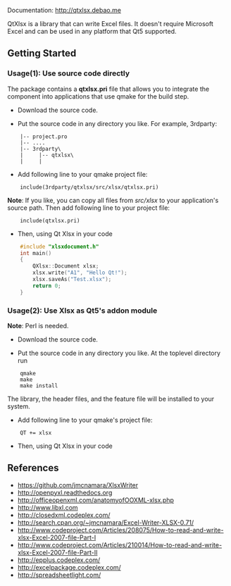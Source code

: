 Documentation: http://qtxlsx.debao.me

QtXlsx is a library that can write Excel files. It doesn't require Microsoft Excel and can be used in any platform that Qt5 supported.

## Getting Started

### Usage(1): Use source code directly

The package contains a **qtxlsx.pri** file that allows you to integrate the component into applications that use qmake for the build step.

* Download the source code.

* Put the source code in any directory you like. For example, 3rdparty:

```
    |-- project.pro
    |-- ....
    |-- 3rdparty\
    |     |-- qtxlsx\
    |     |
```

* Add following line to your qmake project file:

```
    include(3rdparty/qtxlsx/src/xlsx/qtxlsx.pri)
```

**Note**: If you like, you can copy all files from *src/xlsx* to your application's source path. Then add following line to your project file:

```
    include(qtxlsx.pri)
```

* Then, using Qt Xlsx in your code

```cpp
    #include "xlsxdocument.h"
    int main()
    {
        QXlsx::Document xlsx;
        xlsx.write("A1", "Hello Qt!");
        xlsx.saveAs("Test.xlsx");
        return 0;
    }
```

### Usage(2): Use Xlsx as Qt5's addon module

**Note**: Perl is needed.

* Download the source code.

* Put the source code in any directory you like. At the toplevel directory run

```
    qmake
    make
    make install
```

The library, the header files, and the feature file will be installed to your system.

* Add following line to your qmake's project file:

```
    QT += xlsx
```

* Then, using Qt Xlsx in your code

## References

* https://github.com/jmcnamara/XlsxWriter
* http://openpyxl.readthedocs.org
* http://officeopenxml.com/anatomyofOOXML-xlsx.php
* http://www.libxl.com
* http://closedxml.codeplex.com/
* http://search.cpan.org/~jmcnamara/Excel-Writer-XLSX-0.71/
* http://www.codeproject.com/Articles/208075/How-to-read-and-write-xlsx-Excel-2007-file-Part-I
* http://www.codeproject.com/Articles/210014/How-to-read-and-write-xlsx-Excel-2007-file-Part-II
* http://epplus.codeplex.com/
* http://excelpackage.codeplex.com/
* http://spreadsheetlight.com/
